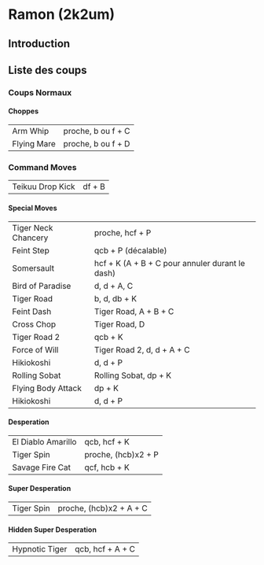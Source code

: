 # Ramon (2k2um)

## Introduction

## Liste des coups

### Coups Normaux

#### Choppes

|             |                    |
|-------------|--------------------|
| Arm Whip    | proche, b ou f + C |
| Flying Mare | proche, b ou f + D |

### Command Moves

|                  |        |
|------------------|--------|
| Teikuu Drop Kick | df + B |

#### Special Moves

|                     |                                                 |
|---------------------|-------------------------------------------------|
| Tiger Neck Chancery | proche, hcf + P                                 |
| Feint Step          | qcb + P (décalable)                             |
| Somersault          | hcf + K (A + B + C pour annuler durant le dash) |
| Bird of Paradise    | d, d + A, C                                     |
| Tiger Road          | b, d, db + K                                    |
| Feint Dash          | Tiger Road, A + B + C                           |
| Cross Chop          | Tiger Road, D                                   |
| Tiger Road 2        | qcb + K                                         |
| Force of Will       | Tiger Road 2, d, d + A + C                      |
| Hikiokoshi          | d, d + P                                        |
| Rolling Sobat       | Rolling Sobat, dp + K                           |
| Flying Body Attack  | dp + K                                          |
| Hikiokoshi          | d, d + P                                        |

#### Desperation

|                    |                     |
|--------------------|---------------------|
| El Diablo Amarillo | qcb, hcf + K        |
| Tiger Spin         | proche, (hcb)x2 + P |
| Savage Fire Cat    | qcf, hcb + K        |

#### Super Desperation

|            |                         |
|------------|-------------------------|
| Tiger Spin | proche, (hcb)x2 + A + C |

#### Hidden Super Desperation

|                |                  |
|----------------|------------------|
| Hypnotic Tiger | qcb, hcf + A + C |

